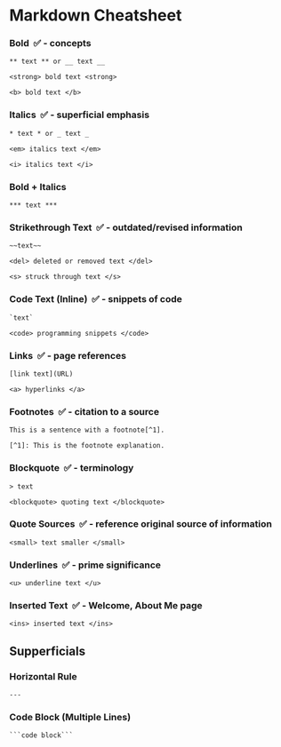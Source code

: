 # Markdown Cheatsheet

### Bold &nbsp;✅ - concepts

    ** text ** or __ text __

    <strong> bold text <strong>

    <b> bold text </b>

### Italics &nbsp;✅ - superficial emphasis

    * text * or _ text _

    <em> italics text </em>

    <i> italics text </i>

### Bold + Italics

    *** text ***

### Strikethrough Text &nbsp;✅ - outdated/revised information

    ~~text~~

    <del> deleted or removed text </del>

    <s> struck through text </s>

### Code Text (Inline) &nbsp;✅ - snippets of code 

    `text`

    <code> programming snippets </code>

### Links &nbsp;✅ - page references

    [link text](URL)
    
    <a> hyperlinks </a>

### Footnotes &nbsp;✅ - citation to a source

    This is a sentence with a footnote[^1].

    [^1]: This is the footnote explanation.

### Blockquote &nbsp;✅ - terminology

    > text

    <blockquote> quoting text </blockquote>

### Quote Sources &nbsp;✅ - reference original source of information

    <small> text smaller </small>

### Underlines &nbsp;✅ - prime significance

    <u> underline text </u>

### Inserted Text &nbsp;✅ - Welcome, About Me page

    <ins> inserted text </ins>

## Supperficials

### Horizontal Rule

    ---

### Code Block (Multiple Lines)

    ```code block```
